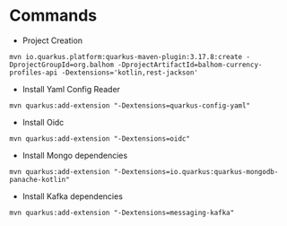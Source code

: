 # Commands

* Project Creation

~~~
mvn io.quarkus.platform:quarkus-maven-plugin:3.17.8:create -DprojectGroupId=org.balhom -DprojectArtifactId=balhom-currency-profiles-api -Dextensions='kotlin,rest-jackson'
~~~

* Install Yaml Config Reader

~~~
mvn quarkus:add-extension "-Dextensions=quarkus-config-yaml"
~~~

* Install Oidc

~~~
mvn quarkus:add-extension "-Dextensions=oidc"
~~~

* Install Mongo dependencies

~~~
mvn quarkus:add-extension "-Dextensions=io.quarkus:quarkus-mongodb-panache-kotlin"
~~~

* Install Kafka dependencies

~~~
mvn quarkus:add-extension "-Dextensions=messaging-kafka"
~~~
